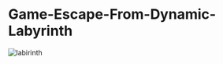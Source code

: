 # Game-Escape-From-Dynamic-Labyrinth

![labirinth](https://cloud.githubusercontent.com/assets/24522089/22400536/40b29186-e5d1-11e6-9251-06d7b97bed53.gif)
